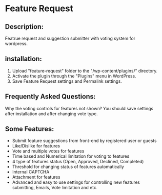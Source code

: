Feature Request
====================
Description:
-----------------
Featrue request and suggestion submitter with voting system for wordpress.


installation:
---------------------
1. Upload "feature-request" folder to the "/wp-content/plugins/" directory.
2. Activate the plugin through the "Plugins" menu in WordPress.
3. Save Feature Request settings and Permalink settings.


Frequently Asked Questions:
--------------------------
Why the voting controls for features not shown?
You should save settings after installation and after changing vote type.


Some Features:
-------------------
* Submit feature suggestions from front-end by registered user or guests
* Like/Dislike for features
* Vote and multiple votes for features
* Time based and Numerical limitation for voting to features
* 4 type of features status (Open, Approved, Declined, Completed)
* Threshold for changing status of features automatically
* Internal CAPTCHA
* Attachment for features
* Advanced and easy to use settings for controlling new features submitting, Emails, Vote limitation and etc.